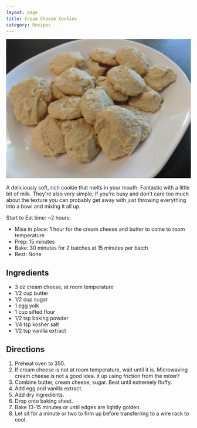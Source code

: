 ```yaml
---
layout: page
title: Cream Cheese Cookies
category: Recipes
---
```


![A picture of the cookies](/assets/images/cream_cheese_cookies.jpg?raw=true)

A deliciously soft, rich cookie that melts in your mouth. Fantastic
with a little bit of milk. They're also very simple; if you're busy
and don't care too much about the texture you can probably get away
with just throwing everything into a bowl and mixing it all up.

Start to Eat time: ~2 hours:
- Mise in place: 1 hour for the cream cheese and butter to come to
  room temperature
- Prep: 15 minutes
- Bake: 30 minutes for 2 batches at 15 minutes per batch
- Rest: None

## Ingredients
- 3 oz cream cheese, at room temperature
- 1/2 cup butter
- 1/2 cup sugar
- 1 egg yolk
- 1 cup sifted flour
- 1/2 tsp baking powder
- 1/4 tsp kosher salt
- 1/2 tsp vanilla extract


## Directions
1. Preheat oven to 350.
1. If cream cheese is not at room temperature, wait until it
   is. Microwaving cream cheese is not a good idea.
   it up using friction from the mixer?
1. Combine butter, cream cheese, sugar. Beat until extremely fluffy.
1. Add egg and vanilla extract.
1. Add dry ingredients.
1. Drop onto baking sheet.
1. Bake 13-15 minutes or until edges are lightly golden.
1. Let sit for a minute or two to firm up before transferring to a
   wire rack to cool.
